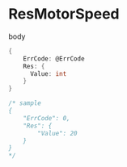 # ResMotorSpeed

body

```go
{
	ErrCode: @ErrCode
	Res: {
	  Value: int
	}
}

/* sample
{
    "ErrCode": 0,
    "Res": {
        "Value": 20
    }
}
*/
```